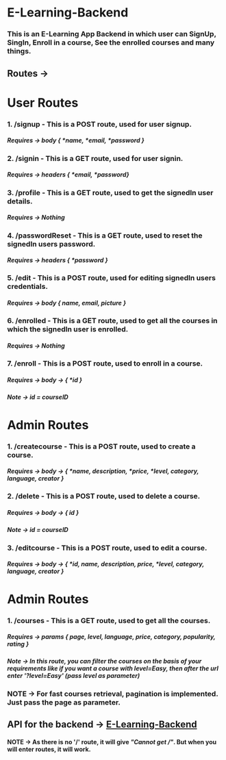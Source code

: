 # E-Learning-Backend

### This is an E-Learning App Backend in which user can SignUp, SingIn, Enroll in a course, See the enrolled courses and many things.

## Routes ->

# User Routes

### 1. /signup - This is a **POST** route, used for user signup.
##### Requires -> body { *name, *email, *password }

### 2. /signin - This is a **GET** route, used for user signin.
##### Requires -> headers { *email, *password} 

### 3. /profile - This is a **GET** route, used to get the signedIn user details.
##### Requires -> Nothing

### 4. /passwordReset - This is a **GET** route, used to reset the signedIn users password.
##### Requires -> headers { *password }

### 5. /edit - This is a **POST** route, used for editing signedIn users credentials.
##### Requires -> body { name, email, picture }

### 6. /enrolled - This is a **GET** route, used to get all the courses in which the signedIn user is enrolled.
##### Requires -> Nothing


### 7. /enroll - This is a **POST** route, used to enroll in a course.
##### Requires -> body -> { *id }  
##### Note -> id = courseID

# Admin Routes

### 1. /createcourse - This is a **POST** route, used to create a course.
##### Requires -> body -> { *name, description, *price, *level, category, language, creator }

### 2. /delete - This is a **POST** route, used to delete a course.
##### Requires -> body -> { id }
##### Note -> id = courseID

### 3. /editcourse - This is a **POST** route, used to edit a course.
##### Requires -> body -> { *id, name, description, price, *level, category, language, creator }

# Admin Routes

### 1. /courses - This is a **GET** route, used to get all the courses.
##### Requires -> params { page, level, language, price, category, popularity, rating }
##### Note -> In this route, you can filter the courses on the basis of your requirements like if you want a course with **level=Easy**, then after the url enter '?level=Easy' (pass level as parameter)

### NOTE -> For fast courses retrieval, pagination is implemented. Just pass the **page** as parameter.

## API for the backend -> [E-Learning-Backend](https://e-learning-backend-195v.onrender.com)

#### NOTE -> As there is no '/' route, it will give ***"Cannot get /"***. But when you will enter routes, it will work.